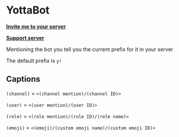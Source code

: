 # YottaBot
**[Invite me to your server](https://discord.com/oauth2/authorize?client_id=371902120561082368&permissions=2147483647&scope=bot)**

**[Support server](https://discord.gg/eNcsvsy)**

Mentioning the bot you tell you the current prefix for it in your server

The default prefix is `y!`

## Captions
`(channel)` = `<(channel mention)/(channel ID)>`

`(user)` = `<(user mention)/(user ID)>`

`(role)` = `<(role mention)/(role ID)/(role name)>`

`(emoji)` = `<(emoji)/(custom emoji name)/(custom emoji ID)>`
